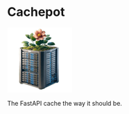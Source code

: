 # Cachepot

![](https://github.com/k0t3n/cachepot/blob/main/docs/logo.png?raw=true)

The FastAPI cache the way it should be.


